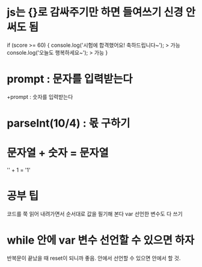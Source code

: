 # js는 {}로 감싸주기만 하면 들여쓰기 신경 안 써도 됨
if (score >= 60) {
console.log('시험에 합격했어요! 축하드립니다~');  > 가능
    console.log('오늘도 행복하세요~');           > 가능
}

# prompt : 문자를 입력받는다
 +prompt : 숫자를 입력받는다

 # parseInt(10/4) : 몫 구하기
 
# 문자열 + 숫자 = 문자열
   ''   +  1   = '1'

 # 공부 팁
  코드를 쭉 읽어 내려가면서 순서대로 값을 필기해 본다
  var 선언한 변수도 다 쓰기


# while 안에 var 변수 선언할 수 있으면 하자
 반복문이 끝났을 때 reset이 되니까 좋음.
 안에서 선언할 수 있으면 안에서 할 것.